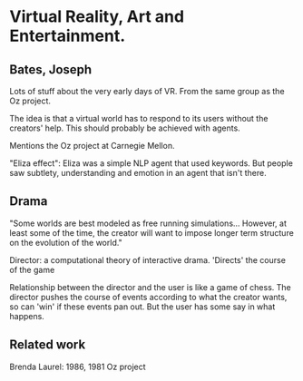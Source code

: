 # Virtual Reality, Art and Entertainment.
## Bates, Joseph

Lots of stuff about the very early days of VR. From the same group as the Oz project.

The idea is that a virtual world has to respond to its users without the creators' help. This should probably be achieved with agents.

Mentions the Oz project at Carnegie Mellon.

"Eliza effect": Eliza was a simple NLP agent that used keywords. But people saw subtlety, understanding and emotion in an agent that isn't there.

## Drama
"Some worlds are best modeled as free running simulations... However, at least some of the time, the creator will want to impose longer term structure on the evolution of the world."

Director: a computational theory of interactive drama. 'Directs' the course of the game

Relationship between the director and the user is like a game of chess. The director pushes the course of events according to what the creator wants, so can 'win' if these events pan out. But the user has some say in what happens.

## Related work
Brenda Laurel: 1986, 1981
Oz project
